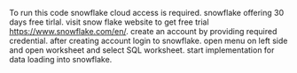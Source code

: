 To run this code snowflake cloud access is required.
snowflake offering 30 days free tirlal.
visit snow flake website to get free trial https://www.snowflake.com/en/.
create an account by providing required credential.
after creating account login to snowflake.
open menu on left side and open worksheet and select SQL worksheet.
start implementation for data loading into snowflake.
